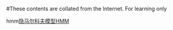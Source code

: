 #These contents are collated from the Internet. For learning only

 hmm[隐马尔科夫模型HMM](https://www.cnblogs.com/pinard/p/6945257.html)

